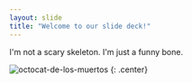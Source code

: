 ```yaml
---
layout: slide
title: "Welcome to our slide deck!"
---
```


I'm not a scary skeleton. I'm just a funny bone.

![octocat-de-los-muertos](https://octodex.github.com/images/octocat-de-los-muertos.jpg)
{: .center}
